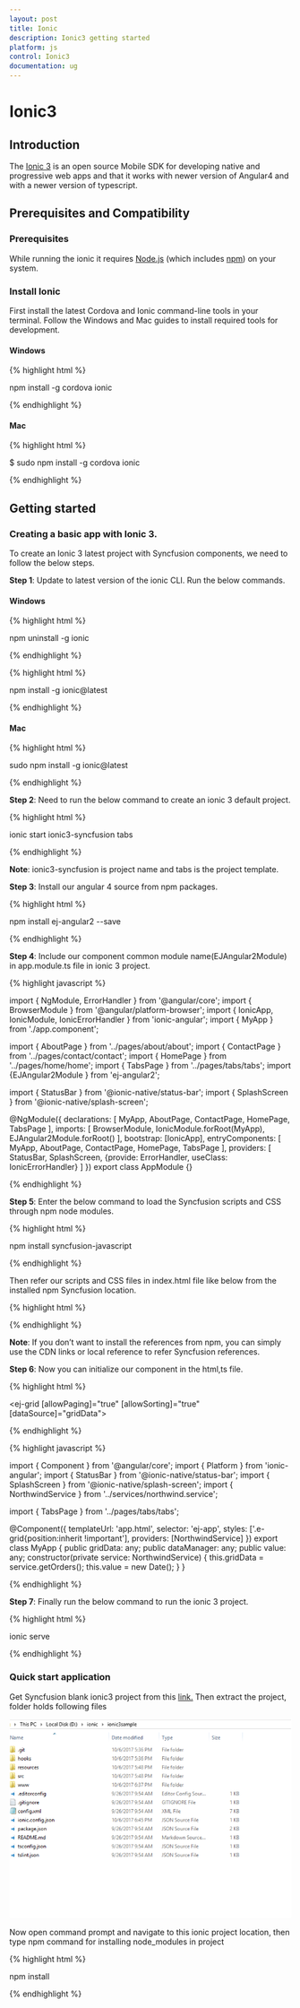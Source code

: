 ```yaml
---
layout: post
title: Ionic
description: Ionic3 getting started
platform: js
control: Ionic3
documentation: ug
---
```


# Ionic3


## Introduction

The [Ionic 3](https://ionic.io/blog/ionic-3-0-has-arrived/) is an open source Mobile SDK for developing native and progressive web apps and that it works with newer version of Angular4 and with a newer version of typescript.

## Prerequisites and Compatibility

### Prerequisites

While running the ionic it requires [Node.js](https://nodejs.org/en/download) (which includes [npm](https://www.npmjs.com/)) on your system.

### Install Ionic

First install the latest Cordova and Ionic command-line tools in your terminal. Follow the Windows and Mac guides to install required tools for development.

#### Windows

{% highlight html %}

npm install -g cordova ionic

{% endhighlight %}

#### Mac

{% highlight html %}

$ sudo npm install -g cordova ionic

{% endhighlight %}

## Getting started


### Creating a basic app with Ionic 3.

To create an Ionic 3 latest project with Syncfusion components, we need to follow the below steps.


**Step 1**:  Update to latest version of the ionic CLI. Run the below commands.

#### Windows

{% highlight html %}

npm uninstall -g ionic

{% endhighlight %}

{% highlight html %}

npm install -g ionic@latest

{% endhighlight %}

#### Mac

{% highlight html %}

sudo npm install -g ionic@latest

{% endhighlight %}

**Step 2**: Need to run the below command to create an ionic 3 default project.

{% highlight html %}

ionic start ionic3-syncfusion tabs

{% endhighlight %}
             
**Note**: ionic3-syncfusion is project name and tabs is the project template.

**Step 3**: Install our angular 4 source from npm packages.

{% highlight html %}

 npm install ej-angular2 --save

{% endhighlight %}
              
**Step 4**: Include our component common module name(EJAngular2Module) in app.module.ts file in ionic 3 project.

{% highlight javascript %}

import { NgModule, ErrorHandler } from '@angular/core';
import { BrowserModule } from '@angular/platform-browser';
import { IonicApp, IonicModule, IonicErrorHandler } from 'ionic-angular';
import { MyApp } from './app.component';

import { AboutPage } from '../pages/about/about';
import { ContactPage } from '../pages/contact/contact';
import { HomePage } from '../pages/home/home';
import { TabsPage } from '../pages/tabs/tabs';
import {EJAngular2Module } from 'ej-angular2';

import { StatusBar } from '@ionic-native/status-bar';
import { SplashScreen } from '@ionic-native/splash-screen';

@NgModule({
  declarations: [
    MyApp,
    AboutPage,
    ContactPage,
    HomePage,
    TabsPage
  ],
  imports: [
    BrowserModule,
      IonicModule.forRoot(MyApp), EJAngular2Module.forRoot()
  ],
  bootstrap: [IonicApp],
  entryComponents: [
    MyApp,
    AboutPage,
    ContactPage,
    HomePage,
    TabsPage
  ],
  providers: [
    StatusBar,
    SplashScreen,
    {provide: ErrorHandler, useClass: IonicErrorHandler}
  ]
})
export class AppModule {}

{% endhighlight %}

**Step 5**: Enter the below command to load the Syncfusion scripts and CSS through npm node modules.

{% highlight html %}

npm install syncfusion-javascript

{% endhighlight %}
             

Then refer our scripts and CSS files in index.html file like below from the installed npm Syncfusion location.

{% highlight html %}

<link href="../node_modules/syncfusion-javascript/Content/ej/web/default-theme/ej.web.all.min.css" rel="stylesheet" />
   <script src="../node_modules/jquery/dist/jquery.min.js"></script>
    <script src="../node_modules/jsrender/jsrender.min.js"></script>
<script src="../node_modules/syncfusion-javascript/Scripts/ej/web/ej.web.all.min.js"></script>

{% endhighlight %}


**Note**: If you don’t want to install the references from npm, you can simply use the CDN links or local reference to refer Syncfusion references.

**Step 6**:  Now you can initialize our component in the html,ts file.

{% highlight html %}

<ej-grid [allowPaging]="true" [allowSorting]="true" [dataSource]="gridData">
    <e-columns>
        <e-column field="OrderID" headerText="Order ID" width="75" textAlign="right"></e-column>
        <e-column field="CustomerID" headerText="Customer ID" width="80"></e-column>
        <e-column field="EmployeeID" headerText="Employee ID" width="75" textAlign="right"></e-column>
        <e-column field="Freight" width="75" format="{0:C}" textAlign="right"></e-column>
        <e-column field="OrderDate" headerText="Order Date" width="80" format="{0:MM/dd/yyyy}" textAlign="right"></e-column>
        <e-column field="ShipCity" headerText="Ship City" width="110"></e-column>
    </e-columns>
</ej-grid>

{% endhighlight %}

{% highlight javascript %}

import { Component } from '@angular/core';
import { Platform } from 'ionic-angular';
import { StatusBar } from '@ionic-native/status-bar';
import { SplashScreen } from '@ionic-native/splash-screen';
import { NorthwindService } from '../services/northwind.service';

import { TabsPage } from '../pages/tabs/tabs';

@Component({
  templateUrl: 'app.html',
  selector: 'ej-app',
  styles: ['.e-grid{position:inherit !important'],
  providers: [NorthwindService]
})
export class MyApp {
  public gridData: any;
  public dataManager: any;
  public value: any;
  constructor(private service: NorthwindService) {
      this.gridData = service.getOrders();
      this.value = new Date();
  }
}

{% endhighlight %}

**Step 7**: Finally run the below command to run the ionic 3 project.

{% highlight html %}

ionic serve

{% endhighlight %}


### Quick start application

Get Syncfusion blank ionic3 project from this [link.](https://www.syncfusion.com/downloads/support/directtrac/general/ze/ionic3sample205835827) Then extract the project, folder holds following files

![](ionic_images/blankionic3_img.png)

Now open command prompt and navigate to this ionic project location, then type npm command for installing node_modules in project

{% highlight html %}

npm install

{% endhighlight %}